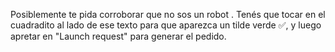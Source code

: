 Posiblemente te pida corroborar que no sos un robot . Tenés que tocar en el cuadradito al lado de ese texto para que aparezca un tilde verde :white_check_mark:, y luego apretar en "Launch request" para generar el pedido.
